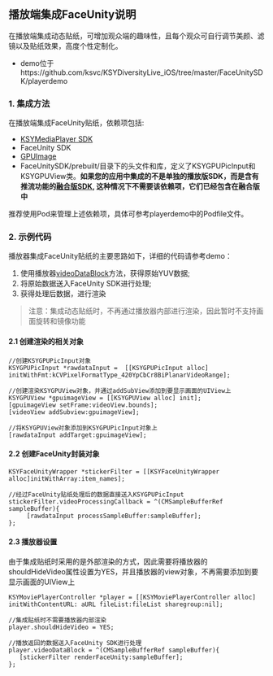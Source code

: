 ## 播放端集成FaceUnity说明

在播放端集成动态贴纸，可增加观众端的趣味性，且每个观众可自行调节美颜、滤镜以及贴纸效果，高度个性定制化。

* demo位于https://github.com/ksvc/KSYDiversityLive_iOS/tree/master/FaceUnitySDK/playerdemo


### 1. 集成方法

在播放端集成FaceUnity贴纸，依赖项包括:

* [KSYMediaPlayer SDK](https://github.com/ksvc/KSYMediaPlayer_iOS)
* FaceUnity SDK
* [GPUImage](https://github.com/BradLarson/GPUImage)
* FaceUnitySDK/prebuilt/目录下的头文件和库，定义了KSYGPUPicInput和KSYGPUView类。**如果您的应用中集成的不是单独的播放版SDK，而是含有推流功能的[融合版SDK](https://github.com/ksvc/KSYLive_iOS), 这种情况下不需要该依赖项，它们已经包含在融合版中**

推荐使用Pod来管理上述依赖项，具体可参考playerdemo中的Podfile文件。

### 2. 示例代码

播放器集成FaceUnity贴纸的主要思路如下，详细的代码请参考demo：

1. 使用播放器[videoDataBlock](https://ksvc.github.io/KSYMediaPlayer_iOS/doc/html/Classes/KSYMoviePlayerController.html#//api/name/videoDataBlock)方法，获得原始YUV数据;
2. 将原始数据送入FaceUnity SDK进行处理;
3. 获得处理后数据，进行渲染

> 注意：集成动态贴纸时，不再通过播放器内部进行渲染，因此暂时不支持画面旋转和镜像功能

#### 2.1 创建渲染的相关对象

```
//创建KSYGPUPicInput对象
KSYGPUPicInput *rawdataInput =  [[KSYGPUPicInput alloc] initWithFmt:kCVPixelFormatType_420YpCbCr8BiPlanarVideoRange];

//创建渲染KSYGPUView对象，并通过addSubView添加到要显示画面的UIView上
KSYGPUView *gpuimageView = [[KSYGPUView alloc] init];
[gpuimageView setFrame:videoView.bounds];
[videoView addSubview:gpuimageView];

//将KSYGPUView对象添加到KSYGPUPicInput对象上
[rawdataInput addTarget:gpuimageView];
```

#### 2.2 创建FaceUnity封装对象

```
KSYFaceUnityWrapper *stickerFilter = [[KSYFaceUnityWrapper alloc]initWithArray:item_names];
    
//经过FaceUnity贴纸处理后的数据直接送入KSYGPUPicInput
stickerFilter.videoProcessingCallback = ^(CMSampleBufferRef sampleBuffer){
     [rawdataInput processSampleBuffer:sampleBuffer];
};

```

#### 2.3 播放器设置
由于集成贴纸时采用的是外部渲染的方式，因此需要将播放器的shouldHideVideo属性设置为YES，并且播放器的view对象，不再需要添加到要显示画面的UIView上

```
KSYMoviePlayerController *player = [[KSYMoviePlayerController alloc] initWithContentURL: aURL fileList:fileList sharegroup:nil];

//集成贴纸时不需要播放器内部渲染
player.shouldHideVideo = YES;

//播放返回的数据送入FaceUnity SDK进行处理
player.videoDataBlock = ^(CMSampleBufferRef sampleBuffer){
   [stickerFilter renderFaceUnity:sampleBuffer];
};    
```

